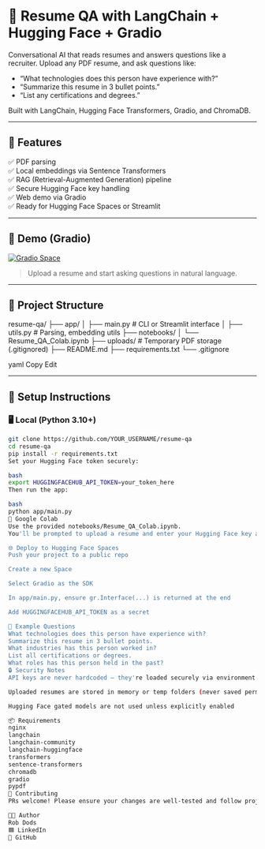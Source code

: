 # 📄 Resume QA with LangChain + Hugging Face + Gradio

Conversational AI that reads resumes and answers questions like a recruiter. Upload any PDF resume, and ask questions like:

- “What technologies does this person have experience with?”
- “Summarize this resume in 3 bullet points.”
- “List any certifications and degrees.”

Built with LangChain, Hugging Face Transformers, Gradio, and ChromaDB.

---

## 🚀 Features

✅ PDF parsing  
✅ Local embeddings via Sentence Transformers  
✅ RAG (Retrieval-Augmented Generation) pipeline  
✅ Secure Hugging Face key handling  
✅ Web demo via Gradio  
✅ Ready for Hugging Face Spaces or Streamlit

---

## 🧠 Demo (Gradio)

[![Gradio Space](https://img.shields.io/badge/Launch-Demo-green?logo=gradio)](https://huggingface.co/spaces/YOUR_USERNAME/resume-qa)

> Upload a resume and start asking questions in natural language.

---

## 📂 Project Structure

resume-qa/
├── app/
│ ├── main.py # CLI or Streamlit interface
│ ├── utils.py # Parsing, embedding utils
├── notebooks/
│ └── Resume_QA_Colab.ipynb
├── uploads/ # Temporary PDF storage (.gitignored)
├── README.md
├── requirements.txt
└── .gitignore

yaml
Copy
Edit

---

## 🔧 Setup Instructions

### 🖥️ Local (Python 3.10+)
```bash
git clone https://github.com/YOUR_USERNAME/resume-qa
cd resume-qa
pip install -r requirements.txt
Set your Hugging Face token securely:

bash
export HUGGINGFACEHUB_API_TOKEN=your_token_here
Then run the app:

bash
python app/main.py
🧪 Google Colab
Use the provided notebooks/Resume_QA_Colab.ipynb.
You'll be prompted to upload a resume and enter your Hugging Face key as a secret.

🌐 Deploy to Hugging Face Spaces
Push your project to a public repo

Create a new Space

Select Gradio as the SDK

In app/main.py, ensure gr.Interface(...) is returned at the end

Add HUGGINGFACEHUB_API_TOKEN as a secret

🌟 Example Questions
What technologies does this person have experience with?
Summarize this resume in 3 bullet points.
What industries has this person worked in?
List all certifications or degrees.
What roles has this person held in the past?
🔒 Security Notes
API keys are never hardcoded – they're loaded securely via environment variables or secrets

Uploaded resumes are stored in memory or temp folders (never saved permanently)

Hugging Face gated models are not used unless explicitly enabled

📦 Requirements
nginx
langchain
langchain-community
langchain-huggingface
transformers
sentence-transformers
chromadb
gradio
pypdf
🤝 Contributing
PRs welcome! Please ensure your changes are well-tested and follow project structure.

👨‍💻 Author
Rob Dods
🟦 LinkedIn
🐙 GitHub
